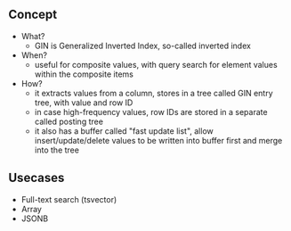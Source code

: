 ## Concept
- What?
  - GIN is Generalized Inverted Index, so-called inverted index
- When?
  - useful for composite values, with query search for element values within the composite items
- How?
  - it extracts values from a column, stores in a tree called GIN entry tree, with value and row ID
  - in case high-frequency values, row IDs are stored in a separate called posting tree
  - it also has a buffer called "fast update list", allow insert/update/delete values to be written into buffer first and merge into the tree

## Usecases
- Full-text search (tsvector)
- Array
- JSONB